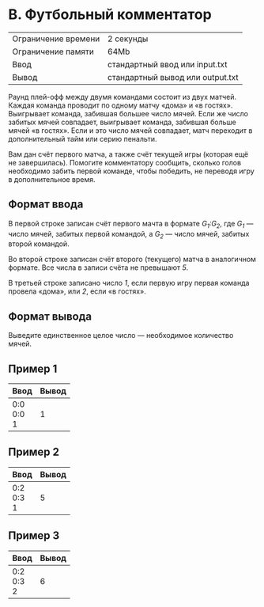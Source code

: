 # B. Футбольный комментатор
<table>
  <tr>
      <td>Ограничение времени</td>
      <td>2 секунды</td>
  </tr>
  <tr>
      <td>Ограничение памяти</td>
      <td>64Mb</td>
  </tr>
  <tr>
      <td>Ввод</td>
      <td>стандартный ввод или input.txt</td>
  </tr>
  <tr>
      <td>Вывод</td>
      <td>стандартный вывод или output.txt</td>
  </tr>
</table>

Раунд плей-офф между двумя командами состоит из двух матчей. Каждая команда проводит по одному матчу «дома» и «в гостях». 
Выигрывает команда, забившая большее число мячей. Если же число забитых мячей совпадает, выигрывает команда, забившая больше 
мячей «в гостях». Если и это число мячей совпадает, матч переходит в дополнительный тайм или серию пенальти.  

Вам дан счёт первого матча, а также счёт текущей игры (которая ещё не завершилась). Помогите комментатору сообщить, сколько 
голов необходимо забить первой команде, чтобы победить, не переводя игру в дополнительное время.

## Формат ввода
В первой строке записан счёт первого мачта в формате <i>G<sub>1</sub>:G<sub>2</sub></i>, где <i>G<sub>1</sub></i> — число мячей, забитых 
первой командой, а <i>G<sub>2</sub></i> — число мячей, забитых второй командой.  

Во второй строке записан счёт второго (текущего) матча в аналогичном формате. Все числа в записи счёта 
не превышают <i>5</i>.  

В третьей строке записано число <i>1</i>, если первую игру первая команда провела «дома», или <i>2</i>, если «в гостях».

## Формат вывода
Выведите единственное целое число — необходимое количество мячей.

## Пример 1
| Ввод               | Вывод |
|:-------------------|:------|
| 0:0</br>0:0</br> 1 | 1     |

## Пример 2
| Ввод               | Вывод |
|:-------------------|:------|
| 0:2</br>0:3</br> 1 | 5     |

## Пример 3
| Ввод               | Вывод |
|:-------------------|:------|
| 0:2</br>0:3</br> 2 | 6     |
